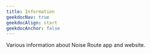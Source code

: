```yaml
---
title: Information
geekdocNav: true
geekdocAlign: start
geekdocAnchor: false
---
```


Various information about Noise Route app and website.
